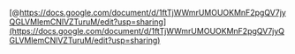 [@https://docs.google.com/document/d/1ftTjWWmrUMOUOKMnF2pgQV7jyQGLVMlemCNlVZTuruM/edit?usp=sharing](https://docs.google.com/document/d/1ftTjWWmrUMOUOKMnF2pgQV7jyQGLVMlemCNlVZTuruM/edit?usp=sharing)

